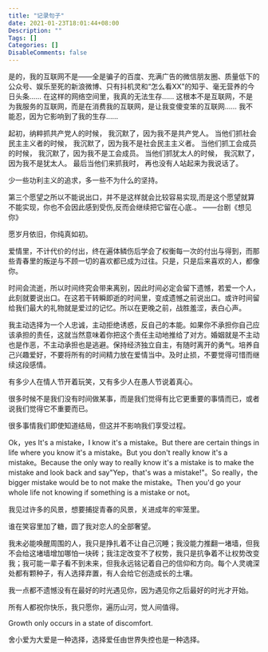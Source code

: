 ```yaml
---
title: "记录句子"
date: 2021-01-23T18:01:44+08:00
Description: ""
Tags: []
Categories: []
DisableComments: false
---
```

是的，我的互联网不是——全是骗子的百度、充满广告的微信朋友圈、质量低下的公众号、娱乐至死的新浪微博、只有抖机灵和“怎么看XX”的知乎、毫无营养的今日头条…… 在这样的网络空间里，我真的无法生存…… 这根本不是互联网，不是为我服务的互联网，而是在消费我的互联网，是让我变傻变笨的互联网…… 我不能忍，因为它影响到了我的生存……

起初，纳粹抓共产党人的时候， 我沉默了，因为我不是共产党人。 当他们抓社会民主主义者的时候， 我沉默了，因为我不是社会民主主义者。 当他们抓工会成员的时候， 我沉默了，因为我不是工会成员。 当他们抓犹太人的时候， 我沉默了，因为我不是犹太人。 最后当他们来抓我时， 再也没有人站起来为我说话了。

少一些功利主义的追求，多一些不为什么的坚持。 

第三个愿望之所以不能说出口，并不是这样就会比较容易实现,而是这个愿望就算不能实现，你也不会因此感到受伤,反而会继续把它留在心底.。    ——台剧《想见你》

愿岁月依旧，你纯真如初。

爱情里，不计代价的付出，终在遍体鳞伤后学会了权衡每一次的付出与得到，而那些青春里的叛逆与不顾一切的喜欢都已成为过往。只是，只是后来喜欢的人，都像你。

时间会流逝，所以时间终究会带来离别，因此时间必定会留下遗憾，若爱一个人，此刻就要说出口。在这若干转瞬即逝的时间里，变成遗憾之前说出口。或许时间留给我们最大的礼物就是爱过的记忆。所以在更晚之前，战胜羞涩，表白心声。

我主动选择为一个人忠诚，主动拒绝诱惑，反自己的本能。如果你不承担你自己应该承担的责任，这就当然意味着你把这个责任主动地推给了对方。婚姻就是不主动也是作恶，不主动承担也是逃避。保持经济独立自主，有随时离开的勇气。培养自己兴趣爱好，不要将所有的时间精力放在爱情当中。及时止损，不要觉得可惜而继续这段感情。

有多少人在情人节开着玩笑，又有多少人在愚人节说着真心。

很多时候不是我们没有时间做某事，而是我们觉得有比它更重要的事情而已，或者说我们觉得它不重要而已。

很多事情我们即使知道结局，但这并不影响我们享受过程。

Ok，yes It's a mistake，I know it's a mistake。But there are certain things in life where you know it's a mistake。But you don't really know it's a mistake。Because the only way to really know it's a mistake is to make the mistake and look back and say"Yep，that's was a mistake!"。So really，the bigger mistake would be to not make the mistake。Then you'd go your whole life not knowing if something is a mistake or not。

我见过许多的风景，想要捕捉青春的风景，关进成年的牢笼里。

谁在笑容里加了糖，圆了我对恋人的全部奢望。

我未必能唤醒周围的人，我只是挣扎着不让自己沉睡；我没能力推翻一堵墙，但我不会给这堵墙增加哪怕一块砖；我注定改变不了权势，我只是抗争着不让权势改变我；我可能一辈子看不到未来，但我永远铭记着自己的信仰和方向。每个人灵魂深处都有颗种子，有人选择弃置，有人会给它创造成长的土壤。

我一点都不遗憾没有在最好的时光遇见你，因为遇见你之后最好的时光才开始。

所有人都祝你快乐，我只愿你，遍历山河，觉人间值得。

Growth only occurs in a state of discomfort.

舍小爱为大爱是一种选择，选择爱任由世界失控也是一种选择。